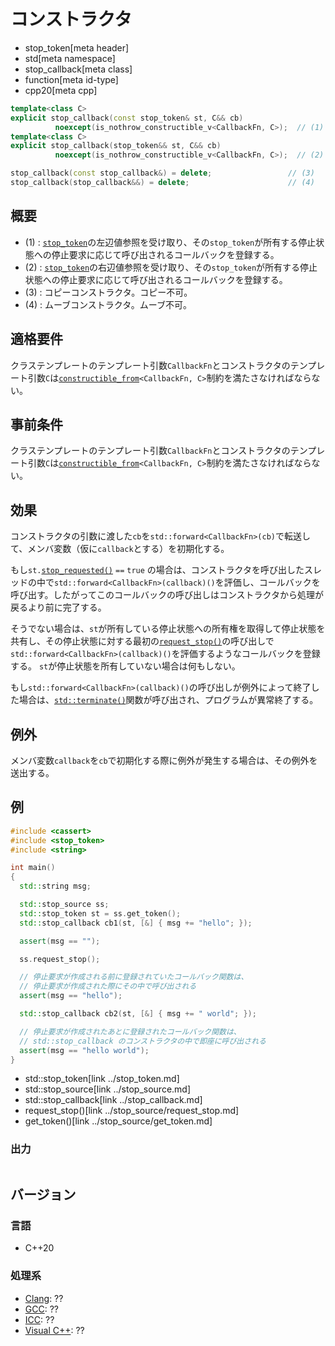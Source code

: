 # コンストラクタ
* stop_token[meta header]
* std[meta namespace]
* stop_callback[meta class]
* function[meta id-type]
* cpp20[meta cpp]

```cpp
template<class C>
explicit stop_callback(const stop_token& st, C&& cb)
          noexcept(is_nothrow_constructible_v<CallbackFn, C>);  // (1)
template<class C>
explicit stop_callback(stop_token&& st, C&& cb)
          noexcept(is_nothrow_constructible_v<CallbackFn, C>);  // (2)

stop_callback(const stop_callback&) = delete;                 // (3)
stop_callback(stop_callback&&) = delete;                      // (4)
```

## 概要
- (1) : [`stop_token`](../stop_token.md)の左辺値参照を受け取り、その`stop_token`が所有する停止状態への停止要求に応じて呼び出されるコールバックを登録する。
- (2) : [`stop_token`](../stop_token.md)の右辺値参照を受け取り、その`stop_token`が所有する停止状態への停止要求に応じて呼び出されるコールバックを登録する。
- (3) : コピーコンストラクタ。コピー不可。
- (4) : ムーブコンストラクタ。ムーブ不可。


## 適格要件
クラステンプレートのテンプレート引数`CallbackFn`とコンストラクタのテンプレート引数`C`は[`constructible_from`](/reference/concepts/constructible_from.md)`<CallbackFn, C>`制約を満たさなければならない。


## 事前条件
クラステンプレートのテンプレート引数`CallbackFn`とコンストラクタのテンプレート引数`C`は[`constructible_from`](/reference/concepts/constructible_from.md)`<CallbackFn, C>`制約を満たさなければならない。


## 効果
コンストラクタの引数に渡した`cb`を`std::forward<CallbackFn>(cb)`で転送して、メンバ変数（仮に`callback`とする）を初期化する。

もし`st.`[`stop_requested()`](../stop_token/stop_requested.md) `==` `true` の場合は、コンストラクタを呼び出したスレッドの中で`std::forward<CallbackFn>(callback)()`を評価し、コールバックを呼び出す。したがってこのコールバックの呼び出しはコンストラクタから処理が戻るより前に完了する。

そうでない場合は、`st`が所有している停止状態への所有権を取得して停止状態を共有し、その停止状態に対する最初の[`request_stop()`](../stop_source/request_stop.md)の呼び出しで`std::forward<CallbackFn>(callback)()`を評価するようなコールバックを登録する。
`st`が停止状態を所有していない場合は何もしない。

もし`std::forward<CallbackFn>(callback)()`の呼び出しが例外によって終了した場合は、[`std::terminate()`](/reference/exception/terminate.md)関数が呼び出され、プログラムが異常終了する。


## 例外
メンバ変数`callback`を`cb`で初期化する際に例外が発生する場合は、その例外を送出する。

## 例
```cpp example
#include <cassert>
#include <stop_token>
#include <string>

int main()
{
  std::string msg;

  std::stop_source ss;
  std::stop_token st = ss.get_token();
  std::stop_callback cb1(st, [&] { msg += "hello"; });

  assert(msg == "");

  ss.request_stop();

  // 停止要求が作成される前に登録されていたコールバック関数は、
  // 停止要求が作成された際にその中で呼び出される
  assert(msg == "hello");

  std::stop_callback cb2(st, [&] { msg += " world"; });

  // 停止要求が作成されたあとに登録されたコールバック関数は、
  // std::stop_callback のコンストラクタの中で即座に呼び出される
  assert(msg == "hello world");
}
```
* std::stop_token[link ../stop_token.md]
* std::stop_source[link ../stop_source.md]
* std::stop_callback[link ../stop_callback.md]
* request_stop()[link ../stop_source/request_stop.md]
* get_token()[link ../stop_source/get_token.md]

### 出力
```
```

## バージョン
### 言語
- C++20

### 処理系
- [Clang](/implementation.md#clang): ??
- [GCC](/implementation.md#gcc): ??
- [ICC](/implementation.md#icc): ??
- [Visual C++](/implementation.md#visual_cpp): ??

